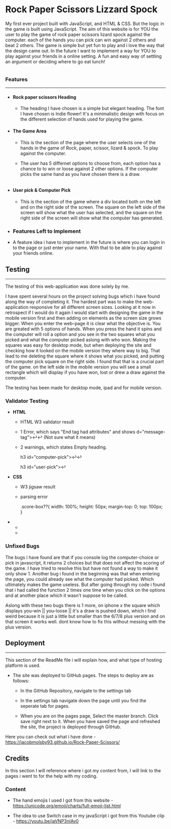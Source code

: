 <h1> Rock Paper Scissors Lizzard Spock </h1>

<p>
My first ever project built with JavaScript, and HTML & CSS. But the logic in the game is built using JavaScript. The aim of this website is for YOU the user to play the game of rock paper scissors lizard spock against the computer.
each of the hands you can pick can win against 2 others and beat 2 others. The game is simple but yet fun to play and i love the way that the design came out.
In the future I want to implement a way for YOU to play against your friends in a online setting. A fun and easy way of settling an argument or deciding where to go eat lunch! 
</p>


<img>


<h3>
Features 
</h3>
<hr>

<ul>
    <li>
        <h4><strong>Rock paper scissors Heading</strong></h4>
        <ul>
            <li>
                <p>
                The heading I have chosen is a simple but elegant heading. The font I have chosen is Indie flower! It's a minimalistic design with focus on the different selection of hands used for playing the game.
                </p>
            </li>
        </ul>
    </li>
    <li>
        <h4>
        <strong>The Game Area</strong>
        </h4>
        <ul>
            <li>
                <p>
                    This is the section of the page where the user selects one of the hands in the game of Rock, paper, scissor, lizard & spock. To play against the computer.
                </p>
            </li>
            <li>
                <p>
                    The user has 5 differnet options to choose from, each option has a chance to to win or loose against 2 other options. If the computer picks the same hand as you have chosen there is a draw.
                </p>
            </li>
        </ul>
        <img>
    </li>
    <li>    
        <h4>        
        <strong>User pick & Computer Pick</strong>
        </h4>         
        <ul>     
            <li>
                <p>
                This is the section of the game where a div located both on the left and on the right side of the screen. The square on the left side of the screen will show what the user has selected, and the square on the right side of the screen will show what the computer has generated.
                </p>
            </li>
        </ul> 
    </li>
    <li>
        <h3><strong>Features Left to Implement</strong></h3>
    </li>
    <li>
        <p>
        A feature idea i have to implement in the future is where you can login in to the page or just enter your name. With that to be able to play against your friends online.
        </p>
    </li>
</ul>

<h2>
Testing
</h2>
<hr>

<p>
The testing of this web-application was done solely by me.

I have spent several hours on the project solving bugs which i have found along the way of completing it. The hardest part was to make the web-application responsive for all different screen sizes. Looking at it now in retrospect if I would do it again I would start with designing the game in the mobile version first and then adding on elements as the screen size grows bigger.
When you enter the web-page it is clear what the objective is. You are greated with 5 options of hands. When you press the hand it spins and the computer will roll a option and you see in the two squares what you picked and what the computer picked aslong with who won.
Making the squares was easy for desktop mode, but when deploying the site and checking how it looked on the mobile version they where way to big. 
That lead to me deleting the square where it shows what you picked, and putting the computer pick square on the right side. I found that that is a crucial part of the game.
on the left side in the mobile version you will see a small rectangle which will display if you have won, lost or drew a draw against the computer.

The testing has been made for desktop mode, ipad and for mobile version. 
</p>

<h3>
Validator Testing
</h3>

<ul>
    <li>
    <p><strong>HTML</strong></p> 
        <ul>
            <li>
                <p>HTML W3 validator result</p>
            </li>
            <li>
            <p>1 Error, which says "End tag had attributes" and shows d="message-tag">↩↩ (Not sure what it means)</p>
            </li>
            <li>
            <p>2 warnings, which states Empty heading.</p>
            <p>h3 id="computer-pick">↩↩</p>
            <p>h3 id="user-pick">↩</p>
            </li>
        </ul>
    </li>
    <li>
        <p><strong>CSS</strong></p>
        <ul>
            <li>
                <p>W3 jigsaw result</p>
            </li>
            <li>
                <p>parsing error</p>
                <p>.score-box??{ width: 100%; height: 50px; margin-top: 0; top: 100px; }</p>
            </li>
        </ul>
    </li>
    <li>
        <ul>
            <li>
            </li>
            <li>
            </li>
        </ul>
    </li>
</ul>

<h3>
Unfixed Bugs
</h3>

<p>
The bugs i have found are that if you console log the computer-choice or pick in javascript, it returns 2 choices but that does not affect the scoring of the game. I have tried to resolve this but have not found a way to make it only show 1.
Another bug i found in the beginning was that when entering the page, you could already see what the computer had picked. Which ultimately makes the game useless. But after going through my code i found that i had called the function 2 times one time when you click on the options and at another place which it wasn't suppose to be called.

Aslong with these two bugs there is 1 more, on iphone x the square which displays you-win || you-loose || it's a draw is pushed down, which i find weird because it is just a little but smaller than the 6/7/8 plus version and on that screen it works well. dont know how to fix this without messing with the plus version.
</p>

<h2>
Deployment
</h2>
<hr>

<p>
This section of the ReadMe file i will explain how, and what type of hosting platform is used.
</p>

<ul>
    <li>
        The site was deployed to GitHub pages. The steps to deploy are as follows:
        <ul>
            <li>
                <p>
                In the GitHub Repository, navigate to the settings tab
                </p>
            </li>
            <li>
                <p>
                In the settings tab navigate down the page until you find the seperate tab for pages.
                </p>
            </li>
            <li>
                <p>
                When you are on the pages page, Select the master branch. Click save right next to it.
                When you have saved the page and refreshed the site, the project is deployed through GitHub.
                </p>
            </li>
        </ul>
    </li>
</ul>

<p>
Here you can check out what i have done - <a href="https://jacobmolsby93.github.io/Rock-Paper-Scissors/">https://jacobmolsby93.github.io/Rock-Paper-Scissors/</a>
</p>

<h2>
Credits
</h2>

<p>
In this section I will reference where i got my content from, I will link to the pages i went to for the help with my coding.
</p>

<h3>
Content
</h3>

<ul>
    <li>
        <p>
        The hand emojis I used I got from this website - <a href="https://unicode.org/emoji/charts/full-emoji-list.html">https://unicode.org/emoji/charts/full-emoji-list.html</a>
        </p>
    </li>
    <li>
        <p>
        The idea to use Switch case in my javaScript i got from this Youtube clip - <a href="https://youtu.be/jaVNP3nIAv0">https://youtu.be/jaVNP3nIAv0</a>
        </p>
    </li>
</ul>